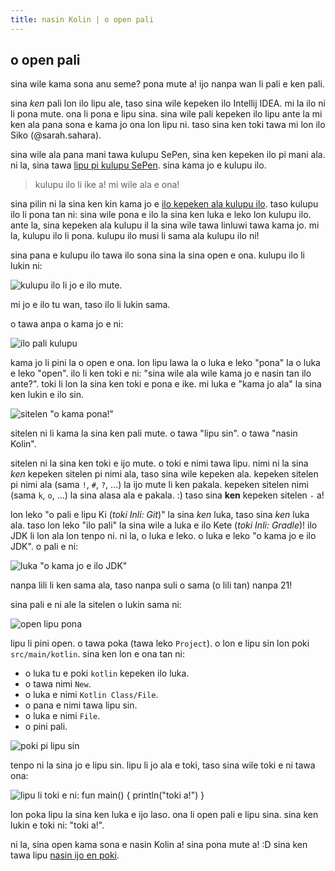 ```yaml
---
title: nasin Kolin | o open pali
---
```


## o open pali

sina wile kama sona anu seme? pona mute a! ijo nanpa wan li pali e ken pali.

sina *ken* pali lon ilo lipu ale, taso sina wile kepeken ilo Intellij IDEA. mi la ilo ni li pona mute. ona li pona e
lipu sina. sina wile pali kepeken ilo lipu ante la mi ken ala pana sona e kama jo ona lon lipu ni. taso sina ken toki
tawa mi lon ilo Siko (@sarah.sahara).

sina wile ala pana mani tawa kulupu SePen, sina ken kepeken ilo pi
mani ala. ni la, sina tawa [lipu pi kulupu SePen](https://www.jetbrains.com/toolbox-app/). sina kama jo e kulupu ilo.

> kulupu ilo li ike a! mi wile ala e ona!

sina pilin ni la sina ken kin kama jo e [ilo kepeken ala kulupu ilo](https://www.jetbrains.com/idea/download/). taso
kulupu ilo li pona tan ni: sina wile pona e ilo la sina ken luka e leko lon kulupu ilo. ante la, sina kepeken ala kulupu
il la sina wile tawa linluwi tawa kama jo. mi la, kulupu ilo li pona. kulupu ilo musi li sama ala kulupu ilo ni!

sina pana e kulupu ilo tawa ilo sona sina la sina open e ona. kulupu ilo li lukin ni:

![kulupu ilo li jo e ilo mute.](/img/kt/o-open-pali/toolbox.png)

mi jo e ilo tu wan, taso ilo li lukin sama.

o tawa anpa o kama jo e ni:

![ilo pali kulupu](/img/kt/o-open-pali/community-edition.png)

kama jo li pini la o open e ona. lon lipu lawa la o luka e leko "pona" la o luka e leko "open". ilo li
ken toki e ni: "sina wile ala wile kama jo e nasin tan ilo ante?". toki li lon la sina ken toki e pona e ike.
mi luka e "kama jo ala" la sina ken lukin e ilo sin.

![sitelen "o kama pona!"](/img/kt/o-open-pali/welcome-screen.png)

sitelen ni li kama la sina ken pali mute. o tawa "lipu sin". o tawa "nasin Kolin".

sitelen ni la sina ken toki e ijo mute. o toki e nimi tawa lipu. nimi ni la sina *ken* kepeken sitelen pi nimi ala,
taso sina wile kepeken ala. kepeken sitelen pi nimi ala (sama `!`, `#`, `?`, ...) la ijo mute li ken pakala. kepeken
sitelen nimi (sama `k`, `o`, ...) la sina alasa ala e pakala. :) taso sina **ken** kepeken sitelen `-` a!

lon leko "o pali e lipu Ki (*toki Inli: Git*)" la sina *ken* luka, taso sina *ken* luka ala. taso lon leko "ilo pali" la
sina wile a luka e ilo Kete (*toki Inli: Gradle*)! ilo JDK li lon ala lon tenpo ni. ni la, o luka e leko. o luka e
leko "o kama jo e ilo JDK". o pali e ni:

![luka "o kama jo e ilo JDK"](/img/kt/o-open-pali/jdk.png)

nanpa lili li ken sama ala, taso nanpa suli o sama (o lili tan) nanpa 21!

sina pali e ni ale la sitelen o lukin sama ni:

![open lipu pona](/img/kt/o-open-pali/project-settings.png)

lipu li pini open. o tawa poka (tawa leko `Project`). o lon e lipu sin lon poki `src/main/kotlin`. sina ken lon e
ona tan ni:

- o luka tu e poki `kotlin` kepeken ilo luka.
- o tawa nimi `New`.
- o luka e nimi `Kotlin Class/File`.
- o pana e nimi tawa lipu sin.
- o luka e nimi `File`.
- o pini pali.

![poki pi lipu sin](/img/kt/o-open-pali/file-creation.png)

tenpo ni la sina jo e lipu sin. lipu li jo ala e toki, taso sina wile toki e ni tawa ona:

![lipu li toki e ni: fun main() { println("toki a!") }](/img/kt/o-open-pali/hello-world.png)

lon poka lipu la sina ken luka e ijo laso. ona li open pali e lipu sina. sina ken lukin e toki ni: "toki a!".

ni la, sina open kama sona e nasin Kolin a! sina pona mute a! :D sina ken tawa lipu
[nasin ijo en poki](/tok/kt/nasin-ijo-en-poki).

